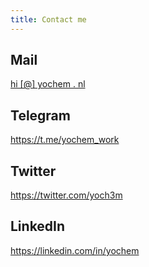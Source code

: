 ```yaml
---
title: Contact me
---
```



## Mail
[hi [@] yochem . nl](mailto:hi@yochem.nl?subject=Hi!)

## Telegram
https://t.me/yochem_work

## Twitter
https://twitter.com/yoch3m

## LinkedIn
https://linkedin.com/in/yochem
